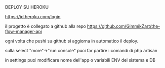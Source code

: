 DEPLOY SU HEROKU

https://id.heroku.com/login

il progetto è collegato a github alla repo https://github.com/GimmikZart/the-flow-manager-api

ogni volta che pushi su github si aggiorna in automatico il deploy.

sulla select "more"->"run console" puoi far partire i comandi di php artisan

in settings puoi modificare nome dell'app o variabili ENV del sistema e DB
